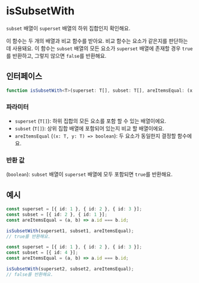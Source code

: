 # isSubsetWith

`subset` 배열이 `superset` 배열의 하위 집합인지 확인해요.

이 함수는 두 개의 배열과 비교 함수를 받아요. 비교 함수는 요소가 같은지를 판단하는 데 사용돼요. 이 함수는 `subset` 배열의 모든 요소가 `superset` 배열에 존재할 경우 `true`를 반환하고, 그렇지 않으면 `false`를 반환해요.

## 인터페이스

```typescript
function isSubsetWith<T>(superset: T[], subset: T[], areItemsEqual: (x: T, y: T) => boolean): boolean;
```

### 파라미터

- `superset` (`T[]`): 하위 집합의 모든 요소를 포함 할 수 있는 배열이에요.
- `subset` (`T[]`): 상위 집합 배열에 포함되어 있는지 비교 할 배열이에요.
- `areItemsEqual` (`(x: T, y: T) => boolean`): 두 요소가 동일한지 결정할 함수에요.

### 반환 값

(`boolean`): `subset` 배열이 `superset` 배열에 모두 포함되면 `true`를 반환해요.

## 예시

```typescript
const superset = [{ id: 1 }, { id: 2 }, { id: 3 }];
const subset = [{ id: 2 }, { id: 1 }];
const areItemsEqual = (a, b) => a.id === b.id;

isSubsetWith(superset1, subset1, areItemsEqual);
// true를 반환해요.

const superset = [{ id: 1 }, { id: 2 }, { id: 3 }];
const subset = [{ id: 4 }];
const areItemsEqual = (a, b) => a.id === b.id;

isSubsetWith(superset2, subset2, areItemsEqual);
// false를 반환해요.
```

